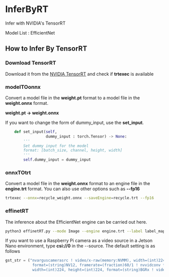 # InferByRT
Infer with NVIDIA's TensorRT

Model List : EfficientNet

## How to Infer By TensorRT
### Download TensorRT
Download it from the [NVIDIA TensorRT](https://developer.nvidia.com/tensorrt) and check if **trtexec** is available
### modelTOonnx 
Convert a model file in the **weight.pt** format to a model file in the **weight.onnx** format.

**weight.pt -> weight.onnx**

If you want to change the form of dummy_input, use the **set_input**.
```Python
    def set_input(self, 
                  dummy_input : torch.Tensor) -> None:
        '''
        Set dummy input for the model
        format: [batch_size, channel, height, width]
        '''
        self.dummy_input = dummy_input
```
### onnxTOtrt
Convert a model file in the **weight.onnx** format to an engine file in the **engine.trt** format.
You can also use other options such as **--fp16**
```Bash
trtexec --onnx=recycle_weight.onnx --saveEngine=recycle.trt --fp16
```
### effinetRT
The inference about the EfficientNet engine can be carried out here.
```Bash
python3 effinetRT.py --mode Image --engine engine.trt --label label_map.txt --size 224 --source test_image.jpg
```
If you want to use a Raspberry Pi camera as a video source in a Jetson Nano environment, type **csi://0** in the --source. The default setting is as follows
```Python
gst_str = ("nvarguscamerasrc ! video/x-raw(memory:NVMM), width=(int)224, height=(int)224,\
            format=(string)NV12, framerate=(fraction)60/1 ! nvvidconv flip-method=0 ! video/x-raw,\
            width=(int)224, height=(int)224, format=(string)BGRx ! videoconvert ! video/x-raw, format=(string)BGR ! appsink")
```

